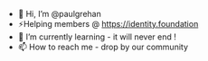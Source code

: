 - 👋 Hi, I’m @paulgrehan
- ⚡Helping members @ https://identity.foundation
- 🌱 I’m currently learning - it will never end !
- 📫 How to reach me - drop by our community 
